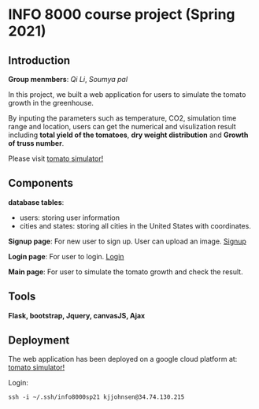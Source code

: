 # INFO 8000 course project (Spring 2021)
## Introduction
**Group menmbers**: *Qi Li*, *Soumya pal*

In this project, we built a web application for users to simulate the tomato growth in the greenhouse.

By inputing the parameters such as temperature, CO2, simulation time range and location, users can get the numerical and visulization result including **total yield of the tomatoes**, **dry weight distribution** and **Growth of truss number**.

Please visit [tomato simulator!](https://cea.sensorweb.us)

## Components
**database tables**:
- users: storing user information
- cities and states: storing all cities in the United States with coordinates.

**Signup page**: For new user to sign up. User can upload an image. [Signup](https://info8000.aranisme.top/signup)

**Login page**: For user to login. [Login](https://info8000.aranisme.top/login)

**Main page**: For user to simulate the tomato growth and check the result. 

## Tools
**Flask, bootstrap, Jquery, canvasJS, Ajax**

## Deployment
The web application has been deployed on a google cloud platform at: [tomato simulator!](https://cea.sensorweb.us)

Login:
```
ssh -i ~/.ssh/info8000sp21 kjjohnsen@34.74.130.215
```
